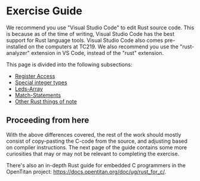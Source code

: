 # Exercise Guide

We recommend you use "Visual Studio Code" to edit Rust source code. This is because as of the time of writing, Visual Studio Code has the best support for Rust language tools. Visual Studio Code also comes pre-installed on the computers at TC219. We also recommend you use the "rust-analyzer" extension in VS Code, instead of the "rust" extension.

This page is divided into the following subsections:
- [Register Access](./1_register-access.md)
- [Special integer types](./2_bit-width.md)
- [Leds-Array](./3_leds-array.md)
- [Match-Statements](./4_match.md)
- [Other Rust things of note](./5_rust.md)

## Proceeding from here

With the above differences covered, the rest of the work should mostly consist of copy-pasting the C-code from the source, and adjusting based on compiler instructions. The next page of the guide contains some more curiosities that may or may not be relevant to completing the exercise.

There's also an in-depth Rust guide for embedded C programmers in the OpenTitan project: https://docs.opentitan.org/doc/ug/rust_for_c/.
